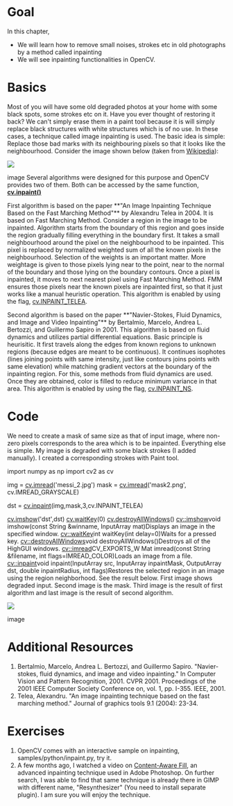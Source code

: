 
# Goal

In this chapter,

* We will learn how to remove small noises, strokes etc in old photographs by a method called inpainting
* We will see inpainting functionalities in OpenCV.

# Basics

Most of you will have some old degraded photos at your home with some black spots, some strokes etc on it. Have you ever thought of restoring it back? We can't simply erase them in a paint tool because it is will simply replace black structures with white structures which is of no use. In these cases, a technique called image inpainting is used. The basic idea is simple: Replace those bad marks with its neighbouring pixels so that it looks like the neighbourhood. Consider the image shown below (taken from [Wikipedia](https://en.wikipedia.org/wiki/Inpainting "https://en.wikipedia.org/wiki/Inpainting")):

![](../../inpaint_basics.jpg)

image
Several algorithms were designed for this purpose and OpenCV provides two of them. Both can be accessed by the same function, **[cv.inpaint()](../../d7/d8b/group__photo__inpaint.html#gaedd30dfa0214fec4c88138b51d678085 "Restores the selected region in an image using the region neighborhood.")**

First algorithm is based on the paper \*\*"An Image Inpainting Technique Based on the Fast Marching
Method"\*\* by Alexandru Telea in 2004. It is based on Fast Marching Method. Consider a region in the image to be inpainted. Algorithm starts from the boundary of this region and goes inside the region gradually filling everything in the boundary first. It takes a small neighbourhood around the pixel on the neighbourhood to be inpainted. This pixel is replaced by normalized weighted sum of all the known pixels in the neighbourhood. Selection of the weights is an important matter. More weightage is given to those pixels lying near to the point, near to the normal of the boundary and those lying on the boundary contours. Once a pixel is inpainted, it moves to next nearest pixel using Fast Marching Method. FMM ensures those pixels near the known pixels are inpainted first, so that it just works like a manual heuristic operation. This algorithm is enabled by using the flag, [cv.INPAINT\_TELEA](../../d7/d8b/group__photo__inpaint.html#gga9007b81edae8e7ead89219b316c109fba892824c38e258feb5e72f308a358d52e "Use the algorithm proposed by Alexandru Telea .").

Second algorithm is based on the paper \*\*"Navier-Stokes, Fluid Dynamics, and Image and Video
Inpainting"\*\* by Bertalmio, Marcelo, Andrea L. Bertozzi, and Guillermo Sapiro in 2001. This algorithm is based on fluid dynamics and utilizes partial differential equations. Basic principle is heurisitic. It first travels along the edges from known regions to unknown regions (because edges are meant to be continuous). It continues isophotes (lines joining points with same intensity, just like contours joins points with same elevation) while matching gradient vectors at the boundary of the inpainting region. For this, some methods from fluid dynamics are used. Once they are obtained, color is filled to reduce minimum variance in that area. This algorithm is enabled by using the flag, [cv.INPAINT\_NS](../../d7/d8b/group__photo__inpaint.html#gga9007b81edae8e7ead89219b316c109fba05e763003a805e6c11c673a9f4ba7d07 "Use Navier-Stokes based method.").

# Code

We need to create a mask of same size as that of input image, where non-zero pixels corresponds to the area which is to be inpainted. Everything else is simple. My image is degraded with some black strokes (I added manually). I created a corresponding strokes with Paint tool. 

import numpy as np
import cv2 as cv

img = [cv.imread](../../d4/da8/group__imgcodecs.html#gab32ee19e22660912565f8140d0f675a8 "../../d4/da8/group__imgcodecs.html#gab32ee19e22660912565f8140d0f675a8")('messi\_2.jpg')
mask = [cv.imread](../../d4/da8/group__imgcodecs.html#gab32ee19e22660912565f8140d0f675a8 "../../d4/da8/group__imgcodecs.html#gab32ee19e22660912565f8140d0f675a8")('mask2.png', cv.IMREAD\_GRAYSCALE)

dst = [cv.inpaint](../../d7/d8b/group__photo__inpaint.html#gaedd30dfa0214fec4c88138b51d678085 "../../d7/d8b/group__photo__inpaint.html#gaedd30dfa0214fec4c88138b51d678085")(img,mask,3,cv.INPAINT\_TELEA)

[cv.imshow](../../d7/dfc/group__highgui.html#ga453d42fe4cb60e5723281a89973ee563 "../../d7/dfc/group__highgui.html#ga453d42fe4cb60e5723281a89973ee563")('dst',dst)
[cv.waitKey](../../d7/dfc/group__highgui.html#ga5628525ad33f52eab17feebcfba38bd7 "../../d7/dfc/group__highgui.html#ga5628525ad33f52eab17feebcfba38bd7")(0)
[cv.destroyAllWindows](../../d7/dfc/group__highgui.html#ga6b7fc1c1a8960438156912027b38f481 "../../d7/dfc/group__highgui.html#ga6b7fc1c1a8960438156912027b38f481")()
[cv::imshow](../../d7/dfc/group__highgui.html#ga453d42fe4cb60e5723281a89973ee563 "../../d7/dfc/group__highgui.html#ga453d42fe4cb60e5723281a89973ee563")void imshow(const String &winname, InputArray mat)Displays an image in the specified window.
[cv::waitKey](../../d7/dfc/group__highgui.html#ga5628525ad33f52eab17feebcfba38bd7 "../../d7/dfc/group__highgui.html#ga5628525ad33f52eab17feebcfba38bd7")int waitKey(int delay=0)Waits for a pressed key.
[cv::destroyAllWindows](../../d7/dfc/group__highgui.html#ga6b7fc1c1a8960438156912027b38f481 "../../d7/dfc/group__highgui.html#ga6b7fc1c1a8960438156912027b38f481")void destroyAllWindows()Destroys all of the HighGUI windows.
[cv::imread](../../d4/da8/group__imgcodecs.html#gab32ee19e22660912565f8140d0f675a8 "../../d4/da8/group__imgcodecs.html#gab32ee19e22660912565f8140d0f675a8")CV\_EXPORTS\_W Mat imread(const String &filename, int flags=IMREAD\_COLOR)Loads an image from a file.
[cv::inpaint](../../d7/d8b/group__photo__inpaint.html#gaedd30dfa0214fec4c88138b51d678085 "../../d7/d8b/group__photo__inpaint.html#gaedd30dfa0214fec4c88138b51d678085")void inpaint(InputArray src, InputArray inpaintMask, OutputArray dst, double inpaintRadius, int flags)Restores the selected region in an image using the region neighborhood.
 See the result below. First image shows degraded input. Second image is the mask. Third image is the result of first algorithm and last image is the result of second algorithm.

![](../../inpaint_result.jpg)

image
# Additional Resources

1. Bertalmio, Marcelo, Andrea L. Bertozzi, and Guillermo Sapiro. "Navier-stokes, fluid dynamics,
and image and video inpainting." In Computer Vision and Pattern Recognition, 2001. CVPR 2001. Proceedings of the 2001 IEEE Computer Society Conference on, vol. 1, pp. I-355. IEEE, 2001.
2. Telea, Alexandru. "An image inpainting technique based on the fast marching method." Journal of graphics tools 9.1 (2004): 23-34.

# Exercises

1. OpenCV comes with an interactive sample on inpainting, samples/python/inpaint.py, try it.
2. A few months ago, I watched a video on [Content-Aware Fill](https://www.youtube.com/watch?v=ZtoUiplKa2A "https://www.youtube.com/watch?v=ZtoUiplKa2A"), an advanced inpainting technique used in Adobe Photoshop. On further search, I was able to find that same technique is already there in GIMP with different name, "Resynthesizer" (You need to install separate plugin). I am sure you will enjoy the technique.

